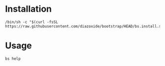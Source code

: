 # Installation
```
/bin/sh -c "$(curl -fsSL https://raw.githubusercontent.com/diazoxide/bootstrap/HEAD/bs.install.sh)"
```

# Usage

```shell
bs help
```